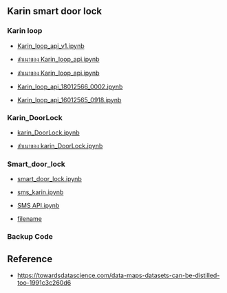 ## Karin smart door lock

### Karin loop
- <p><a href="https://colab.research.google.com/drive/15viEUJQ2hy9y7LSLFBo0s1YBdvTVfQGs?usp=sharing">Karin_loop_api_v1.ipynb</a></p>
- <p><a href="https://colab.research.google.com/drive/1-m6QVqMjZ4vEf-Raev2cd33LOr1XJ6ss?usp=sharing">สำเนาของ Karin_loop_api.ipynb</a></p>
- <p><a href="https://colab.research.google.com/drive/1g0-b9xIURBnhsM3ozLXw65cgk_NqxruV?usp=sharing">สำเนาของ Karin_loop_api.ipynb</a></p>
- <p><a href="https://colab.research.google.com/drive/1PDI7bIaqw55vrxm1Ts3U0FBJtKC8liPW?usp=sharing">Karin_loop_api_18012566_0002.ipynb</a></p>
- <p><a href="https://colab.research.google.com/drive/16YdYqf6BBzKC5MSRu8WcZHXrQ_zRXUv6?usp=sharing">Karin_loop_api_16012565_0918.ipynb</a></p>

### Karin_DoorLock
- <p><a href="https://colab.research.google.com/drive/1qwq7U09J9UKjHWZ3K8JhTGdBoIg-2Ulw?usp=sharing">karin_DoorLock.ipynb</a></p>
- <p><a href="https://colab.research.google.com/drive/1lr4i31J7axBStHYFEp1YHBqtOC2_e-E1?usp=sharing">สำเนาของ karin_DoorLock.ipynb</a></p>

### Smart_door_lock
- <p><a href="https://colab.research.google.com/drive/1XCCuC_nUxr1pJ6MWIIwPFypj6mhXx1qm?usp=sharing">smart_door_lock.ipynb</a></p>
- <p><a href="https://colab.research.google.com/drive/1BXRuJR4TS9mh5dcXFu38v03QZ-iMvxl5?usp=sharing">sms_karin.ipynb</a></p>
- <p><a href="https://colab.research.google.com/drive/1AGRO6q1PJRDC-E6CeyUg3dniaC1erLU7?usp=sharing">SMS API.ipynb</a></p>
- <p><a href="url">filename</a></p>


### Backup Code


## Reference
- https://towardsdatascience.com/data-maps-datasets-can-be-distilled-too-1991c3c260d6

